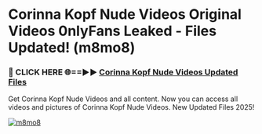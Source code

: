 # Corinna Kopf Nude Videos Original Videos 0nlyFans Leaked - Files Updated! (m8mo8)

<h3>🔴 CLICK HERE 🌐==►► <a href="https://tinyurl.com/ehrbuxhb" rel="nofollow">Corinna Kopf Nude Videos Updated Files</a></h3>

Get Corinna Kopf Nude Videos and all content. Now you can access all videos and pictures of Corinna Kopf Nude Videos. New Updated Files 2025!

[![m8mo8](https://i.imgur.com/lVYEuWS.gif)](https://tinyurl.com/ehrbuxhb)

